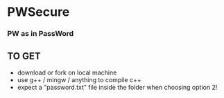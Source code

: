 # PWSecure
### PW as in PassWord

## TO GET
* download or fork on local machine
* use g++ / mingw / anything to compile c++
* expect a "password.txt" file inside the folder when choosing option 2!
